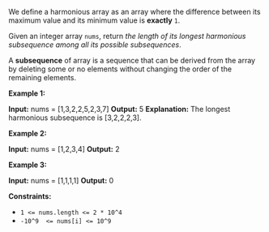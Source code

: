 
We define a harmonious array as an array where the difference between its maximum value and its minimum value is  **exactly**  `1`.

Given an integer array  `nums`, return  _the length of its longest harmonious subsequence among all its possible subsequences_.

A  **subsequence**  of array is a sequence that can be derived from the array by deleting some or no elements without changing the order of the remaining elements.

**Example 1:**

**Input:** nums = [1,3,2,2,5,2,3,7]
**Output:** 5
**Explanation:** The longest harmonious subsequence is [3,2,2,2,3].

**Example 2:**

**Input:** nums = [1,2,3,4]
**Output:** 2

**Example 3:**

**Input:** nums = [1,1,1,1]
**Output:** 0

**Constraints:**

-   `1 <= nums.length <= 2 * 10^4`
-   `-10^9  <= nums[i] <= 10^9`
